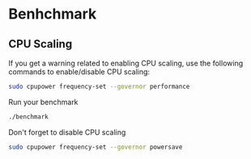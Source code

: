 # Benhchmark

## CPU Scaling

If you get a warning related to enabling CPU scaling, use the following commands to enable/disable CPU scaling:

```sh
sudo cpupower frequency-set --governor performance
```

Run your benchmark

```sh
./benchmark
```

Don't forget to disable CPU scaling

```sh
sudo cpupower frequency-set --governor powersave
```
